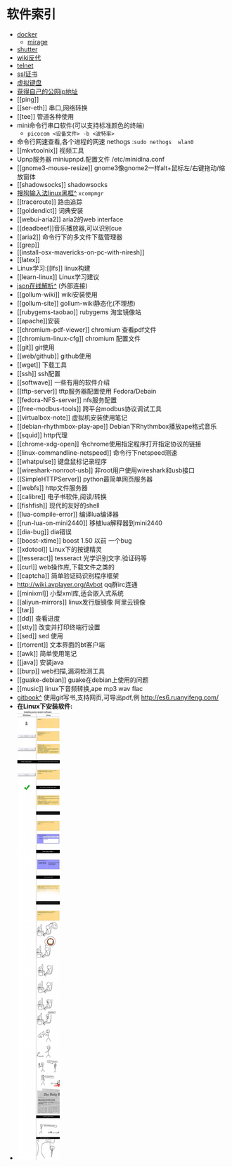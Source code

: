 # 软件索引

* [docker](docker)
  * [mirage](mirage)
* [shutter](./shutter)
* [wiki反代](wiki-mirror)
* [telnet](telnet)
* [ssl证书](ssl)
* [虚拟键盘](vmpk) 
* [获得自己的公网ip地址](my-public-ip)
* [[ping]]
* [[ser-eth]] 串口,网络转换
* [[tee]] 管道各种使用
* mini命令行串口软件(可以支持标准颜色的终端)
  * `picocom <设备文件> -b <波特率>`
* 命令行网速查看,各个进程的网速 nethogs :`sudo nethogs  wlan0`
* [[mkvtoolnix]] 视频工具
* Upnp服务器 miniupnpd.配置文件 /etc/minidlna.conf
* [[gnome3-mouse-resize]] gnome3像gnome2一样alt+鼠标左/右键拖动/缩放窗体
* [[shadowsocks]] shadowsocks
* [搜狗输入法linux黑框^](http://my.oschina.net/qsjfighting/blog/223699) `xcompmgr`
* [[traceroute]] 路由追踪
* [[goldendict]] 词典安装
* [[webui-aria2]] aria2的web interface
* [[deadbeef]]音乐播放器,可以识别cue
* [[aria2]] 命令行下的多文件下载管理器
* [[grep]] 
* [[install-osx-mavericks-on-pc-with-niresh]]
* [[latex]]
* Linux学习:[[lfs]] linux构建
* [[learn-linux]] Linux学习建议
* [json在线解析^](http://jsoneditoronline.org/) (外部连接)
* [[gollum-wiki]] wiki安装使用
* [[gollum-site]] gollum-wiki静态化(不理想)
* [[rubygems-taobao]] rubygems 淘宝镜像站
* [[apache]]安装
* [[chromium-pdf-viewer]] chromium 查看pdf文件 
* [[chromium-linux-cfg]] chromium 配置文件
* [[git]] git使用
* [[web/github]] github使用
* [[wget]]  下载工具
* [[ssh]] ssh配置
* [[softwave]] 一些有用的软件介绍
* [[tftp-server]] tftp服务器配置使用 Fedora/Debain
* [[fedora-NFS-server]] nfs服务配置
* [[free-modbus-tools]] 跨平台modbus协议调试工具
* [[virtualbox-note]] 虚拟机安装使用笔记
* [[debian-rhythmbox-play-ape]] Debian下Rhythmbox播放ape格式音乐
* [[squid]] http代理
* [[chrome-xdg-open]] 令chrome使用指定程序打开指定协议的链接
* [[linux-commandline-netspeed]] 命令行下netspeed测速
* [[whatpulse]] 键盘鼠标记录程序
* [[wireshark-nonroot-usb]] 非root用户使用wireshark和usb接口
* [[SimpleHTTPServer]]  python最简单网页服务器
* [[webfs]] http文件服务器
* [[calibre]] 电子书软件,阅读/转换
* [[fishfish]] 现代的友好的shell
* [[lua-compile-error]] 编译lua编译器
* [[run-lua-on-mini2440]] 移植lua解释器到mini2440
* [[dia-bug]] dia错误
* [[boost-xtime]] boost 1.50 以前 一个bug
* [[xdotool]] Linux下的按键精灵
* [[tesseract]] tesseract 光学识别文字.验证码等
* [[curl]] web操作库,下载文件之类的
* [[captcha]] 简单验证码识别程序框架
* http://wiki.avplayer.org/Avbot qq群irc连通
* [[minixml]] 小型xml库,适合嵌入式系统
* [[aliyun-mirrors]] linux发行版镜像 阿里云镜像
* [[tar]]
* [[dd]] 查看进度
* [[stty]] 改变并打印终端行设置
* [[sed]] sed 使用
* [[rtorrent]] 文本界面的bt客户端
* [[awk]] 简单使用笔记
* [[java]] 安装java
* [[burp]] web扫描,漏洞检测工具
* [[guake-debian]] guake在debian上使用的问题 
* [[music]] linux下音频转换,ape mp3 wav flac
* [gitbook^](https://github.com/GitbookIO/gitbook) 使用git写书,支持网页,可导出pdf,例 http://es6.ruanyifeng.com/
* **在Linux下安装软件:**
* ![Linux安装软件](/res/img/install-software.jpg)
